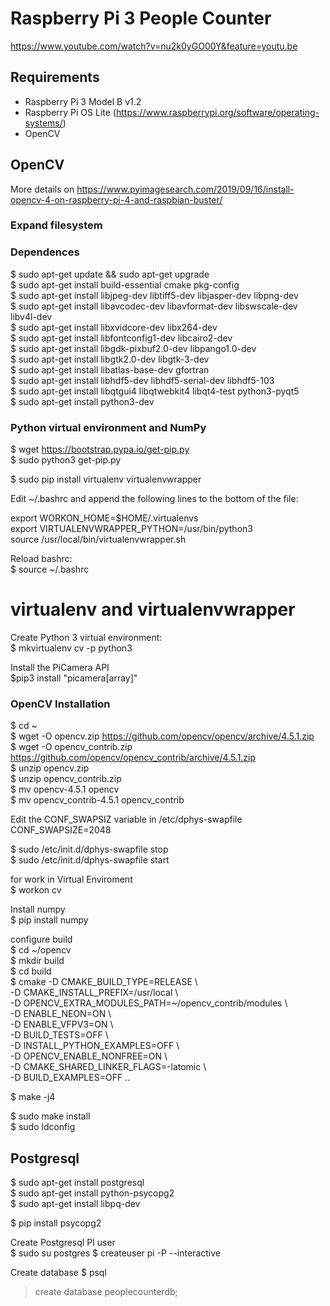 # Raspberry Pi 3 People Counter

https://www.youtube.com/watch?v=nu2k0yGO00Y&feature=youtu.be

## Requirements

* Raspberry Pi 3 Model B v1.2
* Raspberry Pi OS Lite (https://www.raspberrypi.org/software/operating-systems/)
* OpenCV

## OpenCV

More details on https://www.pyimagesearch.com/2019/09/16/install-opencv-4-on-raspberry-pi-4-and-raspbian-buster/  

### Expand filesystem

### Dependences

$ sudo apt-get update && sudo apt-get upgrade  
$ sudo apt-get install build-essential cmake pkg-config  
$ sudo apt-get install libjpeg-dev libtiff5-dev libjasper-dev libpng-dev  
$ sudo apt-get install libavcodec-dev libavformat-dev libswscale-dev libv4l-dev  
$ sudo apt-get install libxvidcore-dev libx264-dev  
$ sudo apt-get install libfontconfig1-dev libcairo2-dev  
$ sudo apt-get install libgdk-pixbuf2.0-dev libpango1.0-dev  
$ sudo apt-get install libgtk2.0-dev libgtk-3-dev  
$ sudo apt-get install libatlas-base-dev gfortran  
$ sudo apt-get install libhdf5-dev libhdf5-serial-dev libhdf5-103  
$ sudo apt-get install libqtgui4 libqtwebkit4 libqt4-test python3-pyqt5  
$ sudo apt-get install python3-dev

### Python virtual environment and NumPy

$ wget https://bootstrap.pypa.io/get-pip.py  
$ sudo python3 get-pip.py  

$ sudo pip install virtualenv virtualenvwrapper  

Edit ~/.bashrc and append the following lines to the bottom of the file:  

export WORKON_HOME=$HOME/.virtualenvs  
export VIRTUALENVWRAPPER_PYTHON=/usr/bin/python3  
source /usr/local/bin/virtualenvwrapper.sh  

Reload bashrc:  
$ source ~/.bashrc  

# virtualenv and virtualenvwrapper
Create Python 3 virtual environment:  
$ mkvirtualenv cv -p python3  

Install the PiCamera API  
$pip3 install "picamera[array]"  

### OpenCV Installation
$ cd ~  
$ wget -O opencv.zip https://github.com/opencv/opencv/archive/4.5.1.zip  
$ wget -O opencv_contrib.zip https://github.com/opencv/opencv_contrib/archive/4.5.1.zip  
$ unzip opencv.zip  
$ unzip opencv_contrib.zip  
$ mv opencv-4.5.1 opencv  
$ mv opencv_contrib-4.5.1 opencv_contrib  

Edit the CONF_SWAPSIZ  variable in /etc/dphys-swapfile 
CONF_SWAPSIZE=2048

$ sudo /etc/init.d/dphys-swapfile stop  
$ sudo /etc/init.d/dphys-swapfile start  

for work in Virtual Enviroment  
$ workon cv  

Install numpy  
$ pip install numpy  

configure build  
$ cd ~/opencv  
$ mkdir build  
$ cd build  
$ cmake -D CMAKE_BUILD_TYPE=RELEASE \  
    -D CMAKE_INSTALL_PREFIX=/usr/local \  
    -D OPENCV_EXTRA_MODULES_PATH=~/opencv_contrib/modules \  
    -D ENABLE_NEON=ON \  
    -D ENABLE_VFPV3=ON \  
    -D BUILD_TESTS=OFF \  
    -D INSTALL_PYTHON_EXAMPLES=OFF \  
    -D OPENCV_ENABLE_NONFREE=ON \  
    -D CMAKE_SHARED_LINKER_FLAGS=-latomic \  
    -D BUILD_EXAMPLES=OFF ..  

$ make -j4  

$ sudo make install  
$ sudo ldconfig  

## Postgresql  

$ sudo apt-get install postgresql  
$ sudo apt-get install python-psycopg2  
$ sudo apt-get install libpq-dev  

$ pip install psycopg2  

Create Postgresql PI user  
$ sudo su postgres
$ createuser pi -P --interactive

Create database
$ psql
> create database peoplecounterdb;
